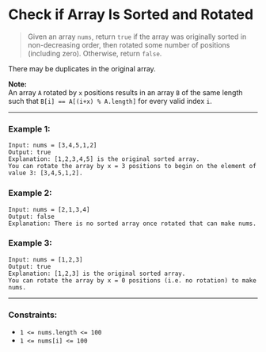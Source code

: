 # Check if Array Is Sorted and Rotated

> Given an array `nums`, return `true` if the array was originally sorted in non-decreasing order, then rotated some number of positions (including zero). Otherwise, return `false`.

There may be duplicates in the original array.

**Note:**  
An array `A` rotated by `x` positions results in an array `B` of the same length such that `B[i] == A[(i+x) % A.length]` for every valid index `i`.

---

### Example 1:
```
Input: nums = [3,4,5,1,2]  
Output: true
Explanation: [1,2,3,4,5] is the original sorted array.
You can rotate the array by x = 3 positions to begin on the element of value 3: [3,4,5,1,2].
```

### Example 2:
```
Input: nums = [2,1,3,4]  
Output: false  
Explanation: There is no sorted array once rotated that can make nums.
```

### Example 3:
```
Input: nums = [1,2,3]  
Output: true  
Explanation: [1,2,3] is the original sorted array.
You can rotate the array by x = 0 positions (i.e. no rotation) to make nums.
```

---

### Constraints:
- `1 <= nums.length <= 100`
- `1 <= nums[i] <= 100`
